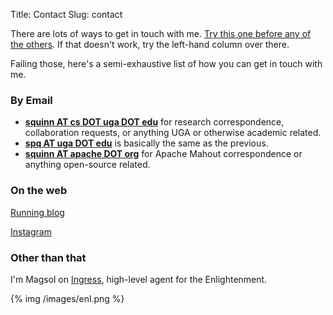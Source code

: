 Title: Contact
Slug: contact

There are lots of ways to get in touch with me. [Try this one before any of the others](https://www.youtube.com/watch?v=dQw4w9WgXcQ). If that doesn't work, try the left-hand column over there.

Failing those, here's a semi-exhaustive list of how you can get in touch with me.

### By Email

 - **[squinn AT cs DOT uga DOT edu](mailto:squinn@cs.uga.edu)** for research correspondence, collaboration requests, or anything UGA or otherwise academic related.
 - **[spq AT uga DOT edu](mailto:spq@uga.edu)** is basically the same as the previous.
 - **[squinn AT apache DOT org](mailto:squinn@apache.org)** for Apache Mahout correspondence or anything open-source related.

### On the web

<i class="fa fa-wordpress"></i> [Running blog](http://wherearethepancakes.wordpress.com/)

<i class="fa fa-instagram"></i> [Instagram](https://instagram.com/magsolium)

### Other than that

I'm Magsol on [Ingress](https://www.ingress.com/), high-level agent for the Enlightenment.

{% img /images/enl.png %}
